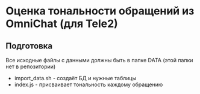 # Оценка тональности обращений из OmniChat (для Tele2)

## Подготовка
Все исходные файлы с данными должны быть в папке DATA (этой папки нет в репозитории)
- import_data.sh - создаёт БД и нужные таблицы
- index.js - присваивает тональность каждому обращению
